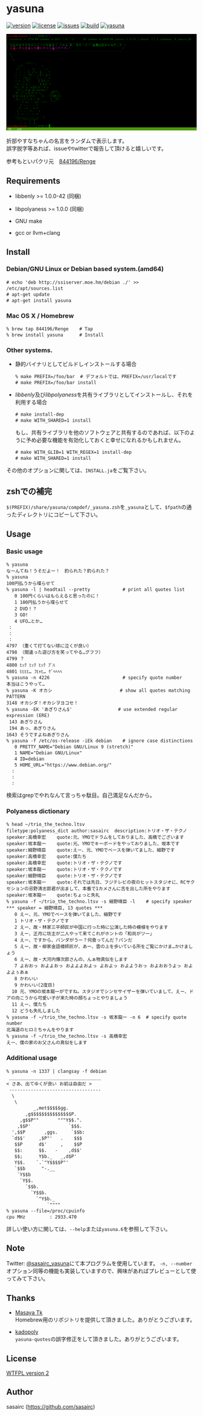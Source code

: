 yasuna
======

[![version](http://img.shields.io/github/tag/sasairc/yasuna.svg?style=flat&label=version)](https://github.com/sasairc/yasuna/releases)
[![license](https://img.shields.io/badge/License-WTFPL2-blue.svg?style=flat)](http://www.wtfpl.net/txt/copying/)
[![issues](http://img.shields.io/github/issues/sasairc/yasuna.svg?style=flat)](https://github.com/sasairc/yasuna/issues)
[![build](https://img.shields.io/travis/sasairc/yasuna.svg?style=flat)](https://travis-ci.org/sasairc/yasuna)
[![yasuna](https://img.shields.io/badge/yasuna-kawaii-orange.svg?style=flat)](http://houbunsha.co.jp/comics/detail.php?p=%A5%AD%A5%EB%A5%DF%A1%BC%A5%D9%A5%A4%A5%D9%A1%BC)

![default](https://raw.githubusercontent.com/sasairc/yasuna/master/img/screenshot.png)

折部やすなちゃんの名言をランダムで表示します。  
誤字脱字等あれば、issueやtwitterで報告して頂けると嬉しいです。		

参考もといパクリ元　[844196/Renge](https://github.com/844196/Renge)

## Requirements

* libbenly >= 1.0.0-42 (同梱)
* libpolyaness >= 1.0.0 (同梱)

* GNU make
* gcc or llvm+clang


## Install

### Debian/GNU Linux or Debian based system.(amd64)

```shellsession
# echo 'deb http://ssiserver.moe.hm/debian ./' >> /etc/apt/sources.list
# apt-get update
# apt-get install yasuna
```

### Mac OS X / Homebrew

```shellsession
% brew tap 844196/Renge    # Tap
% brew install yasuna      # Install
```

### Other systems.

* 静的バイナリとしてビルドしインストールする場合
	```shellsession
	% make PREFIX=/foo/bar	# デフォルトでは、PREFIX=/usr/localです
	# make PREFIX=/foo/bar install
	```

* *libbenly*及び*libpolyaness*を共有ライブラリとしてインストールし、それを利用する場合	
	```shellsession
	# make install-dep
	# make WITH_SHARED=1 install
	```
	もし、共有ライブラリを他のソフトウェアと共有するのであれば、以下のように予め必要な機能を有効化しておくと幸せになれるかもしれません。
	```shellsession
  # make WITH_GLIB=1 WITH_REGEX=1 install-dep
  # make WITH_SHARED=1 install
	```

その他のオプションに関しては、`INSTALL.ja`をご覧下さい。


## zshでの補完

`$(PREFIX)/share/yasuna/compdef/_yasuna.zsh`を`_yasuna`として、`$fpath`の通ったディレクトリにコピーして下さい。


## Usage

### Basic usage

```shellsession
% yasuna
なーんてね！うそだよー！　釣られた？釣られた？
% yasuna
100円払うから喋らせて
% yasuna -l | headtail --pretty            # print all quotes list
   0 100円くらいはもらえると思ったのに！
   1 100円払うから喋らせて
   2 DVD！？
   3 GO!
   4 UFO…とか…
 :
 :
 :
4797 （重くて打てない球に泣くが良い）
4798 （間違った遊び方を笑ってやる…グフフ）
4799 ？
4800 ﾋｯｸ ﾋｯｸ ﾋｯｸ ﾌﾟﾊ
4801 ﾋﾋﾋﾋ… ﾌﾋｬﾋ… ｹﾞﾍﾍﾍﾍ
% yasuna -n 4226                           # specify quote number
本当はこうやって…
% yasuna -K オカシ                         # show all quotes matching PATTERN
3148 オカシダ！オカシヲヨコセ！
% yasuna -EK 'あぎりさん$'                 # use extended regular expression (ERE)
 143 あぎりさん
 194 あっ、あぎりさん
1643 そうですよねあぎりさん
% yasuna -f /etc/os-release -iEk debian    # ignore case distinctions
   0 PRETTY_NAME="Debian GNU/Linux 9 (stretch)"
   1 NAME="Debian GNU/Linux"
   4 ID=debian
   5 HOME_URL="https://www.debian.org/"
  :
  :
  :
```

検索はgrepでやれなんて言っちゃ駄目。自己満足なんだから。


### Polyaness dictionary

```shellsession
% head ~/trio_the_techno.ltsv
filetype:polyaness_dict	author:sasairc	description:トリオ・ザ・テクノ
speaker:高橋幸宏	quote:元、YMOでドラムをしておりました、高橋でございます
speaker:坂本龍一	quote:元、YMOでキーボードをやっておりました、坂本です
speaker:細野晴臣	quote:えー、元、YMOでベースを弾いてました、細野です
speaker:高橋幸宏	quote:僕たち
speaker:高橋幸宏	quote:トリオ・ザ・テクノです
speaker:坂本龍一	quote:トリオ・ザ・テクノです
speaker:細野晴臣	quote:トリオ・ザ・テクノです
speaker:坂本龍一	quote:それでは先日、フジテレビの夜のヒットスタジオに、RCサクセションの忌野清志郎君が出まして、本番で1カメさんに舌を出した所をやります
speaker:坂本龍一	quote:ちょっと失礼
% yasuna -f ~/trio_the_techno.ltsv -s 細野晴臣 -l    # specify speaker
*** speaker = 細野晴臣, 13 quotes ***
   0 えー、元、YMOでベースを弾いてました、細野です
   1 トリオ・ザ・テクノです
   2 えー、故・林家三平師匠が中国に行った時に公演した時の模様をやります
   3 えー、正月に坊主が二人やって来てこれがホントの「和尚がツー」
   4 えー、ですから、パンダがうー？何食ってんだ？パンだ
   5 えー、故・柳家金語楼師匠が、あー、雲の上を歩いている所をご覧にかけま…かけましょう
   6 えー、故・大河内傳次郎さんの、んぁ物真似をします
   7 よおおっ およよおっ およよよおよっ よおよっ およようおっ およおおうよっ およよよぅあぁ
   8 かわいい
   9 かわいい(2度目)
  10 元、YMOの坂本龍一がですね。スタジオでシンセサイザーを弾いていまして、えー、ドアの向こうから可愛い子が来た時の顔ちょっとやりましょう
  11 えー、僕たち
  12 どうも失礼しました
% yasuna -f ~/trio_the_techno.ltsv -s 坂本龍一 -n 6  # specify quote number
北海道のヒロミちゃんをやります
% yasuna -f ~/trio_the_techno.ltsv -s 高橋幸宏
えー、僕の家のお父さんの真似をします
```

### Additional usage

```shellsession
% yasuna -n 1337 | clangsay -f debian
 __________________________________
< さあ、出てゆくが良い お前は自由だ >
 ----------------------------------
  \
   \
          _,met$$$$$gg.
       ,g$$$$$$$$$$$$$$$P.
     ,g$$P""       """Y$$.".
    ,$$P'              `$$$. 
  ',$$P       ,ggs.     `$$b:
  `d$$'     ,$P"'   .    $$$
   $$P      d$'     ,    $$P
   $$:      $$.   -    ,d$$'
   $$;      Y$b._   _,d$P'
   Y$$.    `.`"Y$$$$P"' 
   `$$b      "-.__
    `Y$$b
     `Y$$.
       `$$b.
         `Y$$b.
           `"Y$b._
               `""""
% yasuna --file=/proc/cpuinfo
cpu MHz         : 2933.470
```

詳しい使い方に関しては、`--help`または`yasuna.6`を参照して下さい。

## Note

Twitter: [@sasairc_yasuna](https://twitter.com/sasairc_yasuna)にて本プログラムを使用しています。	
`-n, --number`オプション同等の機能も実装していますので、興味があればプレビューとして使ってみて下さい。


## Thanks

* [Masaya Tk](https://github.com/844196)	
	Homebrew用のリポジトリを提供して頂きました。ありがとうございます。
 
* [kadopoly](https://github.com/kadopoly)	
	`yasuna-quotes`の誤字修正をして頂きました。ありがとうございます。

## License

[WTFPL version 2](https://raw.githubusercontent.com/sasairc/yasuna/master/LICENSE)


## Author

sasairc (https://github.com/sasairc)
